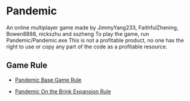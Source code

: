 # Pandemic 
An online multiplayer game made by JimmyYang233, FaithfulZhening, Bowen8888, nickszhu and sszheng
To play the game, run Pandemic/Pandemic.exe
This is not a profitable product, no one has the right to use or copy any part of the code as a profitable resource. 

## Game Rule

* [Pandemic Base Game Rule](https://images-cdn.zmangames.com/us-east-1/filer_public/25/12/251252dd-1338-4f78-b90d-afe073c72363/zm7101_pandemic_rules.pdf)

* [Pandemic On the Brink Expansion Rule](https://images-cdn.zmangames.com/us-east-1/filer_public/04/b7/04b7b667-e9ff-47e5-a456-49843689f702/zm7111_pandemic_otb_rules.pdf)

